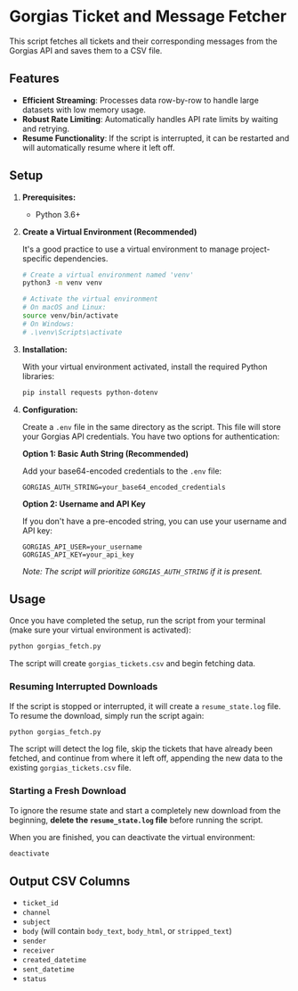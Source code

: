 # Gorgias Ticket and Message Fetcher

This script fetches all tickets and their corresponding messages from the Gorgias API and saves them to a CSV file.

## Features

*   **Efficient Streaming**: Processes data row-by-row to handle large datasets with low memory usage.
*   **Robust Rate Limiting**: Automatically handles API rate limits by waiting and retrying.
*   **Resume Functionality**: If the script is interrupted, it can be restarted and will automatically resume where it left off.

## Setup

1.  **Prerequisites:**
    *   Python 3.6+

2.  **Create a Virtual Environment (Recommended)**

    It's a good practice to use a virtual environment to manage project-specific dependencies.

    ```bash
    # Create a virtual environment named 'venv'
    python3 -m venv venv

    # Activate the virtual environment
    # On macOS and Linux:
    source venv/bin/activate
    # On Windows:
    # .\venv\Scripts\activate
    ```

3.  **Installation:**
    
    With your virtual environment activated, install the required Python libraries:
    ```bash
    pip install requests python-dotenv
    ```

4.  **Configuration:**

    Create a `.env` file in the same directory as the script. This file will store your Gorgias API credentials. You have two options for authentication:

    **Option 1: Basic Auth String (Recommended)**

    Add your base64-encoded credentials to the `.env` file:

    ```
    GORGIAS_AUTH_STRING=your_base64_encoded_credentials
    ```

    **Option 2: Username and API Key**

    If you don't have a pre-encoded string, you can use your username and API key:

    ```
    GORGIAS_API_USER=your_username
    GORGIAS_API_KEY=your_api_key
    ```

    *Note: The script will prioritize `GORGIAS_AUTH_STRING` if it is present.*

## Usage

Once you have completed the setup, run the script from your terminal (make sure your virtual environment is activated):

```bash
python gorgias_fetch.py
```

The script will create `gorgias_tickets.csv` and begin fetching data. 

### Resuming Interrupted Downloads

If the script is stopped or interrupted, it will create a `resume_state.log` file. To resume the download, simply run the script again:

```bash
python gorgias_fetch.py
```

The script will detect the log file, skip the tickets that have already been fetched, and continue from where it left off, appending the new data to the existing `gorgias_tickets.csv` file.

### Starting a Fresh Download

To ignore the resume state and start a completely new download from the beginning, **delete the `resume_state.log` file** before running the script.

When you are finished, you can deactivate the virtual environment:

```bash
deactivate
```

## Output CSV Columns

*   `ticket_id`
*   `channel`
*   `subject`
*   `body` (will contain `body_text`, `body_html`, or `stripped_text`)
*   `sender`
*   `receiver`
*   `created_datetime`
*   `sent_datetime`
*   `status`
